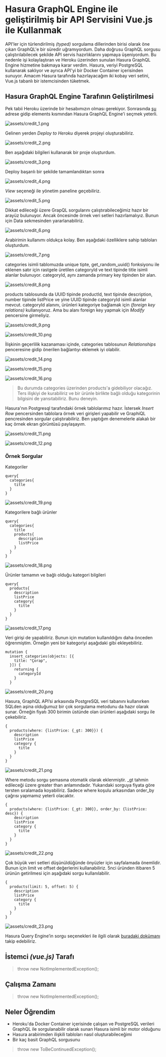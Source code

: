 # Hasura GraphQL Engine ile geliştirilmiş bir API Servisini Vue.js ile Kullanmak

API'ler için türlendirilmiş _(typed)_ sorgulama dillerinden birisi olarak öne çıkan GraphQL'e bir süredir uğramıyordum. Daha doğrusu GraphQL sorgusu çalıştırılabilecek şekilde API servis hazırlıklarını yapmaya üşeniyordum. Bu nedenle işi kolaylaştıran ve Heroku üzerinden sunulan Hasura GraphQL Engine hizmetine bakmaya karar verdim. Hasura, veriyi PostgreSQL kullanarak saklıyor ve ayrıca API'yi bir Docker Container içerisinden sunuyor. Amacım Hasura tarafında hazırlayacağım iki kobay veri setini, Vue.js tabanlı bir istemcisinden tüketmek. 

## Hasura GraphQL Engine Tarafının Geliştirilmesi

Pek tabii Heroku üzerinde bir hesabımızın olması gerekiyor. Sonrasında [şu](https://elements.heroku.com/) adrese gidip elements kısmından Hasura GraphQL Engine'i seçmek yeterli. 

![assets/credit_1.png](assets/credit_1.png)

Gelinen yerden _Deploy to Heroku_ diyerek projeyi oluşturabiliriz.

![assets/credit_2.png](assets/credit_2.png)

Ben aşağıdaki bilgileri kullanarak bir proje oluşturdum.

![assets/credit_3.png](assets/credit_3.png)

Deploy başarılı bir şekilde tamamlandıktan sonra 

![assets/credit_4.png](assets/credit_4.png)

_View_ seçeneği ile yönetim paneline geçebiliriz.

![assets/credit_5.png](assets/credit_5.png) 

Dikkat edileceği üzere GrapQL sorgularını çalıştırabileceğimiz hazır bir arayüz bulunuyor. Ancak öncesinde örnek veri setleri hazırlamalıyız. Bunun için Data sekmesinden yararlanabiliriz.

![assets/credit_6.png](assets/credit_6.png)

Arabirimin kullanımı oldukça kolay. Ben aşağıdaki özelliklere sahip tabloları oluşturdum.

![assets/credit_7.png](assets/credit_7.png)

categories isimli tablomuzda unique tipte, get_random_uuid() fonksiyonu ile eklenen satır için rastgele üretilen categoryId ve text tipinde title isimli alanlar bulunuyor. categoryId, aynı zamanda primary key tipinden bir alan.

![assets/credit_8.png](assets/credit_8.png)

products tablosunda da UUID tipinde productId, text tipinde description, number tipinde listPrice ve yine UUID tipinde categoryId isimli alanlar mevcut. categoryId alanını, ürünleri kategoriye bağlamak için _(foreign key relations)_ kullanıyoruz. Ama bu alanı foreign key yapmak için _Modify_ pencersine girmeliyiz.

![assets/credit_9.png](assets/credit_9.png)

![assets/credit_10.png](assets/credit_10.png)

İlişkinin geçerlilik kazanaması içinde, categories tablosunun _Relationships_ penceresine gidip önerilen bağlantıyı eklemek iyi olabilir.

![assets/credit_14.png](assets/credit_14.png)

![assets/credit_15.png](assets/credit_15.png)

![assets/credit_16.png](assets/credit_16.png)

>Bu durumda categories üzerinden products'a gidebiliyor olacağız. Ters ilişkiyi de kurabiliriz ve bir ürünle birlikte bağlı olduğu kategorinin bilgisini de yansıtabiliriz. Bunu deneyin.

Hasura'nın Postgresql tarafındaki örnek tablolarımız hazır. İstersek _Insert Row_ pencersinden tablolara örnek veri girişleri yapabilir ve GraphiQL pencresinden sorgular çalıştırabiliriz. Ben yaptığım denemelerle alakalı bir kaç örnek ekran görüntüsü paylaşayım.

![assets/credit_11.png](assets/credit_11.png)

![assets/credit_12.png](assets/credit_12.png)

### Örnek Sorgular

Kategoriler

```
query{
  categories{
    title
  }
}
```

![assets/credit_19.png](assets/credit_19.png)

Kategorilere bağlı ürünler

```
query{
  categories{
    title
    products{
      description
      listPrice
    }
  }
}
```

![assets/credit_18.png](assets/credit_18.png)

Ürünler tamamın ve bağlı olduğu kategori bilgileri

```
query{
  products{
    description
    listPrice
    category{
      title
    }
  }
}
```

![assets/credit_17.png](assets/credit_17.png)

Veri girişi de yapabiliriz. Bunun için mutation kullanıldığını daha önceden öğrenmiştim. Örneğin yeni bir kategoriyi aşağıdaki gibi ekleyebiliriz.

```
mutation {
  insert_categories(objects: [{
    title: "Çorap",
  }]) {
    returning {
      categoryId
    }
  }
```
![assets/credit_20.png](assets/credit_20.png)

Hasura, GraphQL API’si arkasında PostgreSQL veri tabanını kullanırken SQLden aşina olduğumuz bir çok sorgulama metodunu da hazır olarak sunar. Örneğin fiyatı 300 birimin üstünde olan ürünleri aşağıdaki sorgu ile çekebiliriz.

```
{
  products(where: {listPrice: {_gt: 300}}) {
    description
    listPrice
    category {
      title
    }
  }
}
```

![assets/credit_21.png](assets/credit_21.png)

Where metodu sorgu şemasına otomatik olarak eklenmiştir. _gt tahmin edileceği üzere greater than anlamındadır. Yukarıdaki sorguya fiyata göre tersten sıralamada koyabiliriz. Sadece where koşulu arkasından order_by çağrısı yapmamız yeterli olacaktır.

```
{
  products(where: {listPrice: {_gt: 300}}, order_by: {listPrice: desc}) {
    description
    listPrice
    category {
      title
    }
  }
}
```

![assets/credit_22.png](assets/credit_22.png)

Çok büyük veri setleri düşünüldüğünde önyüzler için sayfalamada önemlidir. Bunun için limit ve offset değerlerini kullanabiliriz. 5nci üründen itibaren 5 ürünün getirilmesi için aşağıdaki sorgu kullanılabilir.

```
{
  products(limit: 5, offset: 5) {
    description
    listPrice
    category {
      title
    }
  }
}
```

![assets/credit_23.png](assets/credit_23.png)

Hasura Query Engine’in sorgu seçenekleri ile ilgili olarak [buradaki dokümanı](https://docs.hasura.io/1.0/graphql/manual/queries/index.html) takip edebiliriz.

## İstemci _(vue.js)_ Tarafı

>throw new NotImplementedException();

## Çalışma Zamanı

>throw new NotImplementedException();

## Neler Öğrendim

- Heroku'da Docker Container içerisinde çalışan ve PostgreSQL verileri GraphQL ile sorgulanabilir olarak sunan Hasura isimli bir motor olduğunu
- Hasura arabirimden ilişkili tabloları nasıl oluşturabileceğimi
- Bir kaç basit GraphQL sorgusunu

>throw new ToBeContinuedException();